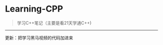 <!--
 * @Author: sanjayzhong
 * @Github: https://github.com/sanjayzzzhong
 * @Date: 2019-10-09 09:43:41
 -->
# Learning-CPP
> 学习C++笔记（主要是看21天学通C++)

----------------------------
更新：把学习黑马视频的代码加进来
